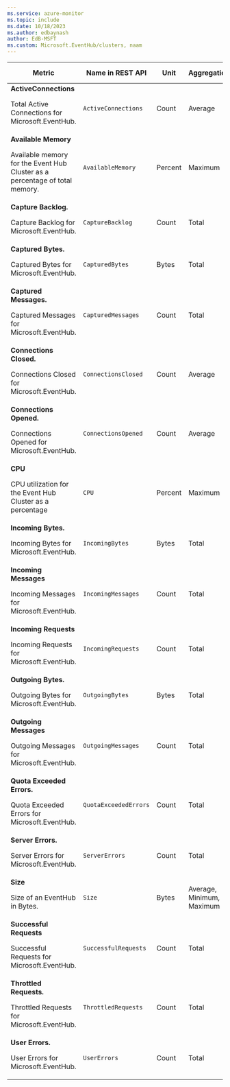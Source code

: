 ```yaml
---
ms.service: azure-monitor
ms.topic: include
ms.date: 10/18/2023
ms.author: edbaynash
author: EdB-MSFT
ms.custom: Microsoft.EventHub/clusters, naam
---
```

<!--
NOTE:  This content is automatically generated using API calls to Azure. 
Any edits made on these files will be overwritten in the next run of the script. 
There is no benefit in editing these files directly.  
-->
  
  
|Metric|Name in REST API|Unit|Aggregation|Dimensions|Time Grains|DS Export|
|---|---|---|---|---|---|---|
|**ActiveConnections**<p><p>Total Active Connections for Microsoft.EventHub. |`ActiveConnections` |Count |Average |\<none\>|PT1M |No|
|**Available Memory**<p><p>Available memory for the Event Hub Cluster as a percentage of total memory. |`AvailableMemory` |Percent |Maximum |`Role`|PT1M |No|
|**Capture Backlog.**<p><p>Capture Backlog for Microsoft.EventHub. |`CaptureBacklog` |Count |Total |\<none\>|PT1M |No|
|**Captured Bytes.**<p><p>Captured Bytes for Microsoft.EventHub. |`CapturedBytes` |Bytes |Total |\<none\>|PT1M |No|
|**Captured Messages.**<p><p>Captured Messages for Microsoft.EventHub. |`CapturedMessages` |Count |Total |\<none\>|PT1M |No|
|**Connections Closed.**<p><p>Connections Closed for Microsoft.EventHub. |`ConnectionsClosed` |Count |Average |\<none\>|PT1M |No|
|**Connections Opened.**<p><p>Connections Opened for Microsoft.EventHub. |`ConnectionsOpened` |Count |Average |\<none\>|PT1M |No|
|**CPU**<p><p>CPU utilization for the Event Hub Cluster as a percentage |`CPU` |Percent |Maximum |`Role`|PT1M |No|
|**Incoming Bytes.**<p><p>Incoming Bytes for Microsoft.EventHub. |`IncomingBytes` |Bytes |Total |\<none\>|PT1M |Yes|
|**Incoming Messages**<p><p>Incoming Messages for Microsoft.EventHub. |`IncomingMessages` |Count |Total |\<none\>|PT1M |Yes|
|**Incoming Requests**<p><p>Incoming Requests for Microsoft.EventHub. |`IncomingRequests` |Count |Total |\<none\>|PT1M |Yes|
|**Outgoing Bytes.**<p><p>Outgoing Bytes for Microsoft.EventHub. |`OutgoingBytes` |Bytes |Total |\<none\>|PT1M |Yes|
|**Outgoing Messages**<p><p>Outgoing Messages for Microsoft.EventHub. |`OutgoingMessages` |Count |Total |\<none\>|PT1M |Yes|
|**Quota Exceeded Errors.**<p><p>Quota Exceeded Errors for Microsoft.EventHub. |`QuotaExceededErrors` |Count |Total |`OperationResult`|PT1M |No|
|**Server Errors.**<p><p>Server Errors for Microsoft.EventHub. |`ServerErrors` |Count |Total |`OperationResult`|PT1M |No|
|**Size**<p><p>Size of an EventHub in Bytes. |`Size` |Bytes |Average, Minimum, Maximum |`Role`|PT1M |No|
|**Successful Requests**<p><p>Successful Requests for Microsoft.EventHub. |`SuccessfulRequests` |Count |Total |`OperationResult`|PT1M |No|
|**Throttled Requests.**<p><p>Throttled Requests for Microsoft.EventHub. |`ThrottledRequests` |Count |Total |`OperationResult`|PT1M |No|
|**User Errors.**<p><p>User Errors for Microsoft.EventHub. |`UserErrors` |Count |Total |`OperationResult`|PT1M |No|